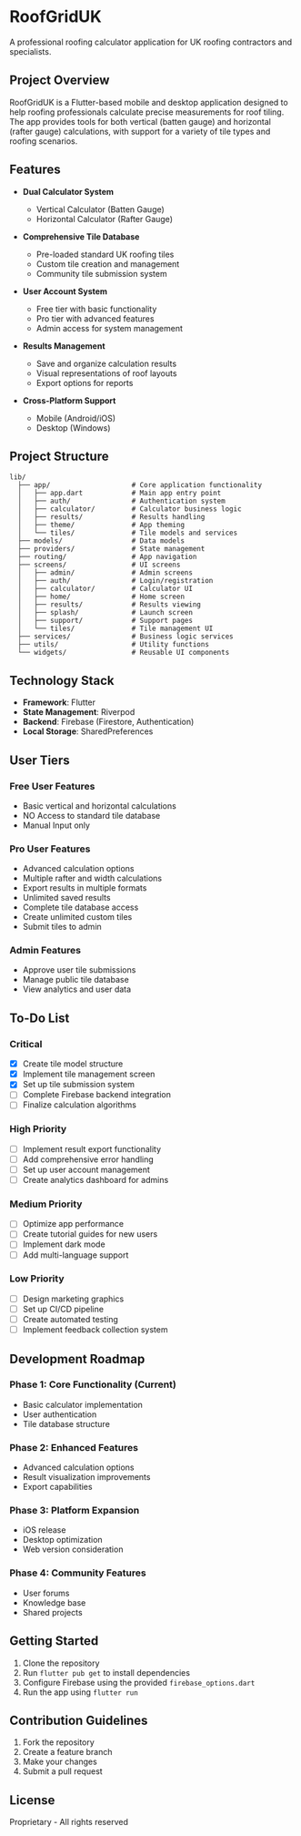 # RoofGridUK

A professional roofing calculator application for UK roofing contractors and specialists.

## Project Overview

RoofGridUK is a Flutter-based mobile and desktop application designed to help roofing professionals calculate precise measurements for roof tiling. The app provides tools for both vertical (batten gauge) and horizontal (rafter gauge) calculations, with support for a variety of tile types and roofing scenarios.

## Features

- **Dual Calculator System**
  - Vertical Calculator (Batten Gauge)
  - Horizontal Calculator (Rafter Gauge)

- **Comprehensive Tile Database**
  - Pre-loaded standard UK roofing tiles
  - Custom tile creation and management
  - Community tile submission system

- **User Account System**
  - Free tier with basic functionality
  - Pro tier with advanced features
  - Admin access for system management

- **Results Management**
  - Save and organize calculation results
  - Visual representations of roof layouts
  - Export options for reports

- **Cross-Platform Support**
  - Mobile (Android/iOS)
  - Desktop (Windows)

## Project Structure

```
lib/
  ├── app/                    # Core application functionality
  │   ├── app.dart            # Main app entry point
  │   ├── auth/               # Authentication system
  │   ├── calculator/         # Calculator business logic
  │   ├── results/            # Results handling
  │   ├── theme/              # App theming
  │   └── tiles/              # Tile models and services
  ├── models/                 # Data models
  ├── providers/              # State management
  ├── routing/                # App navigation
  ├── screens/                # UI screens
  │   ├── admin/              # Admin screens
  │   ├── auth/               # Login/registration
  │   ├── calculator/         # Calculator UI
  │   ├── home/               # Home screen
  │   ├── results/            # Results viewing
  │   ├── splash/             # Launch screen
  │   ├── support/            # Support pages
  │   └── tiles/              # Tile management UI
  ├── services/               # Business logic services
  ├── utils/                  # Utility functions
  └── widgets/                # Reusable UI components
```

## Technology Stack

- **Framework**: Flutter
- **State Management**: Riverpod
- **Backend**: Firebase (Firestore, Authentication)
- **Local Storage**: SharedPreferences

## User Tiers

### Free User Features
- Basic vertical and horizontal calculations
- NO Access to standard tile database
- Manual Input only

### Pro User Features
- Advanced calculation options
- Multiple rafter and width calculations
- Export results in multiple formats
- Unlimited saved results
- Complete tile database access
- Create unlimited custom tiles
- Submit tiles to admin

### Admin Features
- Approve user tile submissions
- Manage public tile database
- View analytics and user data

## To-Do List

### Critical
- [x] Create tile model structure
- [x] Implement tile management screen
- [x] Set up tile submission system
- [ ] Complete Firebase backend integration
- [ ] Finalize calculation algorithms

### High Priority
- [ ] Implement result export functionality
- [ ] Add comprehensive error handling
- [ ] Set up user account management
- [ ] Create analytics dashboard for admins

### Medium Priority
- [ ] Optimize app performance
- [ ] Create tutorial guides for new users
- [ ] Implement dark mode
- [ ] Add multi-language support

### Low Priority
- [ ] Design marketing graphics
- [ ] Set up CI/CD pipeline
- [ ] Create automated testing
- [ ] Implement feedback collection system

## Development Roadmap

### Phase 1: Core Functionality (Current)
- Basic calculator implementation
- User authentication
- Tile database structure

### Phase 2: Enhanced Features
- Advanced calculation options
- Result visualization improvements
- Export capabilities

### Phase 3: Platform Expansion
- iOS release
- Desktop optimization
- Web version consideration

### Phase 4: Community Features
- User forums
- Knowledge base
- Shared projects

## Getting Started

1. Clone the repository
2. Run `flutter pub get` to install dependencies
3. Configure Firebase using the provided `firebase_options.dart`
4. Run the app using `flutter run`

## Contribution Guidelines

1. Fork the repository
2. Create a feature branch
3. Make your changes
4. Submit a pull request

## License

Proprietary - All rights reserved
